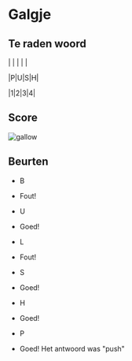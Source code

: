 # Galgje

## Te raden woord

| | | | |

|P|U|S|H|

|1|2|3|4|

## Score
![gallow](./images/3.png)

## Beurten

* B  
* Fout!  

* U  
* Goed!

* L  
* Fout!

* S  
* Goed!

* H  
* Goed!  

* P   
* Goed! Het antwoord was "push"